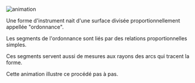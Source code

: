 ![animation](https://www.youtube.com/watch?v=7KwaoCLqXa0@right)

Une forme d'instrument nait d'une surface divisée proportionnellement appellée "ordonnance". 

Les segments de l'ordonnance sont liés par des relations proportionnelles simples.

Ces segments servent aussi de mesures aux rayons des arcs qui tracent la forme.

Cette animation illustre ce procédé pas à pas.
